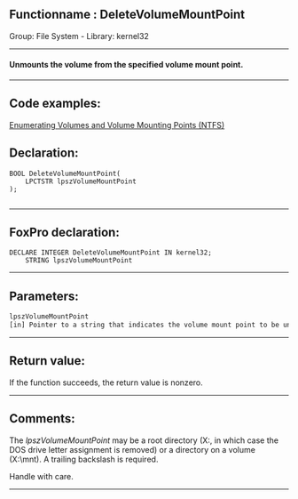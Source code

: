 <link rel="stylesheet" type="text/css" href="../../css/win32api.css">  
<link rel="stylesheet" href="https://cdnjs.cloudflare.com/ajax/libs/font-awesome/4.7.0/css/font-awesome.min.css">

## Functionname : DeleteVolumeMountPoint
Group: File System - Library: kernel32    
***  


#### Unmounts the volume from the specified volume mount point.
***  


## Code examples:
[Enumerating Volumes and Volume Mounting Points (NTFS)](../../samples/sample_087.md)  

## Declaration:
```foxpro  
BOOL DeleteVolumeMountPoint(
	LPCTSTR lpszVolumeMountPoint
);
  
```  
***  


## FoxPro declaration:
```foxpro  
DECLARE INTEGER DeleteVolumeMountPoint IN kernel32;
	STRING lpszVolumeMountPoint  
```  
***  


## Parameters:
```txt  
lpszVolumeMountPoint
[in] Pointer to a string that indicates the volume mount point to be unmounted.  
```  
***  


## Return value:
If the function succeeds, the return value is nonzero.  
***  


## Comments:
The <Em>lpszVolumeMountPoint</Em> may be a root directory (X:\, in which case the DOS drive letter assignment is removed) or a directory on a volume (X:\mnt\). A trailing backslash is required.   
  
Handle with care.  
  
***  

